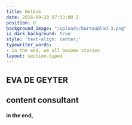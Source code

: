 ```yaml
---
title: Welkom
date: 2016-09-20 07:53:00 Z
position: 0
background_image: "/uploads/bureaublad-3.png"
is_dark_background: true
style: 'text-align: center;'
typewriter_words:
- in the end, we all become stories
layout: section.typed
---
```









## EVA DE GEYTER
## content consultant

#### <span id="typed">in the end,</span>